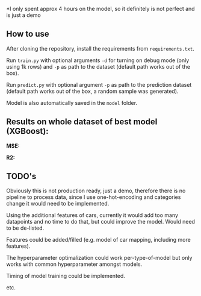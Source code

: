 *I only spent approx 4 hours on the model, so it definitely is not perfect and is just a demo

## How to use

After cloning the repository, install the requirements from `requirements.txt`.

Run `train.py` with optional arguments `-d` for turning on debug mode (only using 1k rows) and `-p` as path to the dataset (default path works out of the box).

Run `predict.py` with optional argument `-p` as path to the prediction dataset (default path works out of the box, a random sample was generated).

Model is also automatically saved in the `model` folder.

## Results on whole dataset of best model (XGBoost):

**MSE:**

**R2:**

## TODO's

Obviously this is not production ready, just a demo, therefore there is no pipeline to process data, since I use one-hot-encoding and categories change it would need to be implemented. 

Using the additional features of cars, currently it would add too many datapoints and no time to do that, but could improve the model. Would need to be de-listed.

Features could be added/filled (e.g. model of car mapping, including more features).

The hyperparameter optimalization could work per-type-of-model but only works with common hyperparameter amongst models.

Timing of model training could be implemented.

etc.


